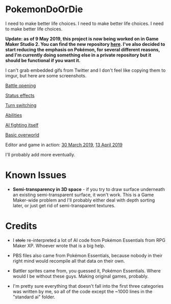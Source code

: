 # PokemonDoOrDie
I need to make better life choices. I need to make better life choices. I need to make better life choices.

**Update: as of 9 May 2019, this project is now being worked on in Game Maker Studio 2. You can find the new repository [here](https://github.com/DragoniteSpam/DDDGameGMS2). I've also decided to start reducing the emphasis on Pokémon, for several different reasons, and I'm currently doing something else in a private repository but it should be functional if you want it.**

I can't grab embedded gifs from Twitter and I don't feel like copying them to imgur, but here are some screenshots.

[Battle opening](https://twitter.com/DragoniteSpam/status/1049182378122510341)

[Status effects](https://twitter.com/DragoniteSpam/status/1050539405348352000)

[Turn switching](https://twitter.com/DragoniteSpam/status/1053545162742337536)

[Abilities](https://twitter.com/DragoniteSpam/status/1055524452702842881)

[AI fighting itself](https://www.youtube.com/watch?v=n-586jZ3V2c)

[Basic overworld](https://twitter.com/DragoniteSpam/status/1065035965956321281)

Editor and game in action: [30 March 2019](https://www.youtube.com/watch?v=nLtFmBxOASs), [13 April 2019](https://www.youtube.com/watch?v=cQf_j-vvPCM)

I'll probably add more eventually.

# Known Issues

 - **Semi-transparency in 3D space** - if you try to draw surface underneath an existing semi-transparent surface, it won't work. This is a Game Maker-wide problem and I'll probably either deal with depth sorting later, or just get rid of semi-transparent textures.

# Credits
 - I ~~stole~~ re-interpreted a lot of AI code from Pokémon Essentials from RPG Maker XP. Whoever wrote that is a big help.
 
 - PBS files also came from Pokémon Essentials, because nobody in their right mind would recompile all that data on their own.
 
 - Battler sprites came from, you guessed it, Pokémon Essentials. Where would I be without these guys. Making original games, probably.
 
 - I'm pretty sure everything that doesn't fall into the first three categories was written by me, so all of the code except the ~1000 lines in the "standard ai" folder.
